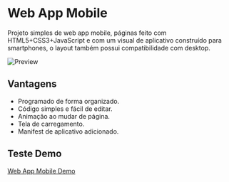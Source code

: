 # Web App Mobile
Projeto simples de web app mobile, páginas feito com HTML5+CSS3+JavaScript e com um visual de aplicativo construído para smartphones, o layout também possui compatibilidade com desktop.

 ![Preview](data/img/preview.gif)

 ## Vantagens
 * Programado de forma organizado.
 * Código simples e fácil de editar.
 * Animação ao mudar de página.
 * Tela de carregamento.
 * Manifest de aplicativo adicionado.

 ## Teste Demo
 [Web App Mobile Demo](https://treviasxk.github.io/WebAppMobile/)